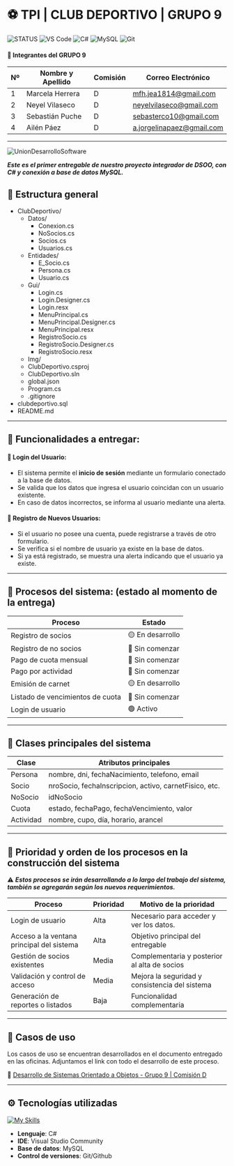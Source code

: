 # ⚽ TPI | CLUB DEPORTIVO | GRUPO 9

![STATUS](https://img.shields.io/badge/Status-En%20Desarrollo-green)
![VS Code](https://img.shields.io/badge/IDE-Visual%20Studio-blueviolet?logo=visualstudio)
![C#](https://img.shields.io/badge/C%23-.NET-blueviolet?logo=csharp)
![MySQL](https://img.shields.io/badge/Database-MySQL-lightblue?logo=mysql)
![Git](https://img.shields.io/badge/Git-Control-red?logo=git)

#### **📍 Integrantes del GRUPO 9**

| Nº | Nombre y Apellido       | Comisión | Correo Electrónico            |
|----|-------------------------|----------|-------------------------------|
| 1  | Marcela Herrera         |    D     | mfh.jea1814@gmail.com         |
| 2  | Neyel Vilaseco          |    D     | neyelvilaseco@gmail.com       |
| 3  | Sebastián Puche         |    D     | sebasterco10@gmail.com        |
| 4  | Ailén Páez              |    D     | a.jorgelinapaez@gmail.com     |

-------------------------------------------------------------------------------

![UnionDesarrolloSoftware](https://pbs.twimg.com/media/Gque8-_XEAA2NBG?format=jpg&name=large)


***Este es el primer entregable de nuestro proyecto integrador de DSOO, con C# y conexión a base de datos MySQL.***

## 📁 Estructura general
 - ClubDeportivo/
    - Datos/
      - Conexion.cs
      - NoSocios.cs
      - Socios.cs
      - Usuarios.cs
    - Entidades/
      - E_Socio.cs
      - Persona.cs
      - Usuario.cs
    - Gui/
      - Login.cs
      - Login.Designer.cs
      - Login.resx
      - MenuPrincipal.cs
      - MenuPrincipal.Designer.cs
      - MenuPrincipal.resx
      - RegistroSocio.cs
      - RegistroSocio.Designer.cs
      - RegistroSocio.resx
    - Img/
    - ClubDeportivo.csproj
    - ClubDeportivo.sln
    - global.json
    - Program.cs
    - .gitignore
  - clubdeportivo.sql
  - README.md
----------------------------------------------------------------------------------------

## 🔹 Funcionalidades a entregar:

#### 📍 Login del Usuario: 

* El sistema permite el **inicio de sesión** mediante un formulario conectado a la base de datos.
* Se valida que los datos que ingresa el usuario coincidan con un usuario existente.
* En caso de datos incorrectos, se informa al usuario mediante una alerta.

#### 📍 Registro de Nuevos Usuarios: 

* Si el usuario no posee una cuenta, puede registrarse a través de otro formulario.
* Se verifica si el nombre de usuario ya existe en la base de datos.
* Si ya está registrado, se muestra una alerta indicando que el usuario ya existe.

---------------------------------------------------------------------------
## 🔹 Procesos del sistema: (estado al momento de la entrega)


| Proceso                          | Estado          |
|----------------------------------|-----------------|
| Registro de socios               | 🟡 En desarrollo |
| Registro de no socios            | 🔴 Sin comenzar  |
| Pago de cuota mensual            | 🔴 Sin comenzar  |
| Pago por actividad               | 🔴 Sin comenzar  |
| Emisión de carnet                | 🟡 En desarrollo |
| Listado de vencimientos de cuota | 🔴 Sin comenzar  |
| Login de usuario                 | 🟢 Activo        |

---------------------------------------------------------------------------
## 🔹 Clases principales del sistema

| Clase      | Atributos principales                                     |
|------------|-----------------------------------------------------------|
| Persona    | nombre, dni, fechaNacimiento, telefono, email             |
| Socio      | nroSocio, fechaInscripcion, activo, carnetFisico, etc.    |
| NoSocio    | idNoSocio                                                 |
| Cuota      | estado, fechaPago, fechaVencimiento, valor                |
| Actividad  | nombre, cupo, día, horario, arancel                       |

---------------------------------------------------------------------------
## 🔹 Prioridad y orden de los procesos en la construcción del sistema

⚠ ***Estos procesos se irán desarrollando a lo largo del trabajo del sistema, también se agregarán según los nuevos requerimientos.***

| Proceso                                  | Prioridad | Motivo de la prioridad                                  |
|------------------------------------------|-----------|---------------------------------------------------------|
| Login de usuario                         | Alta      | Necesario para acceder y ver los datos.                 |
| Acceso a la ventana principal del sistema| Alta      | Objetivo principal del entregable                       |
| Gestión de socios existentes             | Media     | Complementaria y posterior al alta de socios            |
| Validación y control de acceso           | Media     | Mejora la seguridad y consistencia del sistema          |
| Generación de reportes o listados        | Baja      | Funcionalidad complementaria                            |


---------------------------------------------------------------------------

## 🔹 Casos de uso

Los casos de uso se encuentran desarrollados en el documento entregado en las oficinas. Adjuntamos el link con todo el desarrollo de este proceso.

📍 [Desarrollo de Sistemas Orientado a Objetos - Grupo 9 | Comisión D](https://docs.google.com/document/d/11EGTQu7RfuVlG3PAYEG3ZxoX7xYTdSuf6Pp8_0kT8d0/edit?usp=sharing)


---------------------------------------------------------------------------
## ⚙️ Tecnologías utilizadas
[![My Skills](https://skillicons.dev/icons?i=cs,visualstudio,mysql,git,github)](https://skillicons.dev)
- **Lenguaje**: C#
- **IDE**: Visual Studio Community
- **Base de datos**: MySQL
- **Control de versiones**: Git/Github
